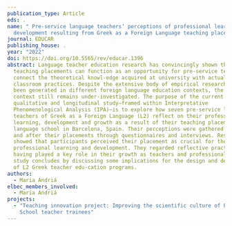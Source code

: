 ```yaml
---
publication_type: Article
eds: .
name: " Pre-service language teachers’ perceptions of professional learning and
  development resulting from Greek as a Foreign Language teaching placements"
journal: EDUCAR
publishing_house: .
year: "2022"
doi: https://doi.org/10.5565/rev/educar.1396
abstract: Language teacher education research has convincingly shown that
  teaching placements can function as an opportunity for pre-service teachers to
  connect the theoretical knowl-edge acquired at university with actual
  classroom practices. Despite the extensive body of empirical research that has
  been generated in different foreign language education contexts, the Greek
  context still remains under-investigated. The purpose of the current
  qualitative and longitudinal study—framed within Interpretative
  Phenomenological Analysis (IPA)—is to explore how seven pre-service language
  teachers of Greek as a Foreign Language (L2) reflect on their professional
  learning, development and growth as a result of their teaching placement at a
  language school in Barcelona, Spain. Their perceptions were gathered before
  and after their placements through questionnaires and interviews. Results
  showed that participants perceived their placement as crucial for their
  professional learning and development. They regarded reflective practices as
  having played a key role in their growth as teachers and professionals. The
  study concludes by discussing some implications for the design and development
  of L2 Greek teacher edu-cation programs.
authors:
  - Maria Andriá
elbec_members_involved:
  - Maria Andriá
projects:
  - "Teaching innovation project: Improving the scientific culture of Primary
    School teacher trainees"
---
```

